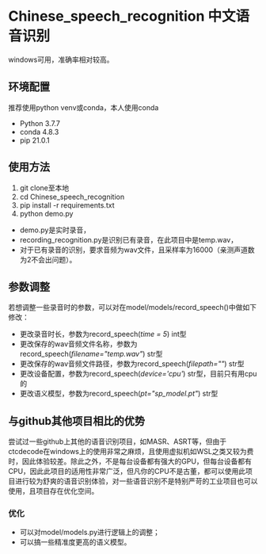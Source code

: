 # Chinese_speech_recognition 中文语音识别
windows可用，准确率相对较高。

## 环境配置
推荐使用python venv或conda，本人使用conda
- Python 3.7.7
- conda 4.8.3
- pip 21.0.1

## 使用方法
1. git clone至本地
2. cd Chinese_speech_recognition
3. pip install -r requirements.txt
4. python demo.py
- demo.py是实时录音，
- recording_recognition.py是识别已有录音，在此项目中是temp.wav，
- 对于已有录音的识别，要求音频为wav文件，且采样率为16000（亲测声道数为2不会出问题）。

## 参数调整
若想调整一些录音时的参数，可以对在model/models/record_speech()中做如下修改：
- 更改录音时长，参数为record_speech(*time = 5*)   int型
- 更改保存的wav音频文件名称，参数为record_speech(*filename="temp.wav"*)    str型
- 更改保存的wav音频文件路径，参数为record_speech(*filepath=""*)    str型
- 更改设备配置，参数为record_speech(*device='cpu'*)    str型，目前只有用cpu的
- 更改语义模型，参数为record_speech(*pt="sp_model.pt"*)   str型

## 与github其他项目相比的优势
尝试过一些github上其他的语音识别项目，如MASR、ASRT等，但由于ctcdecode在windows上的使用非常之麻烦，且使用虚拟机如WSL之类又较为费时，因此体验较差。除此之外，不是每台设备都有强大的GPU，但每台设备都有CPU，因此此项目的适用性非常广泛，但凡你的CPU不是古董，都可以使用此项目进行较为舒爽的语音识别体验，对一些语音识别不是特别严苛的工业项目也可以使用，且项目存在优化空间。<br>
### 优化
- 可以对model/models.py进行逻辑上的调整；
- 可以搞一些精准度更高的语义模型。
